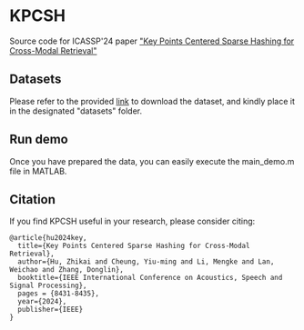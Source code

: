 # KPCSH

Source code for ICASSP'24 paper ["Key Points Centered Sparse Hashing for Cross-Modal Retrieval"](https://ieeexplore.ieee.org/document/10446586)

## Datasets
Please refer to the provided [link](https://github.com/yxinwang/HSCH-TCSVT) to download the dataset, and kindly place it in the designated "datasets" folder.

## Run demo
Once you have prepared the data, you can easily execute the main_demo.m file in MATLAB.

## Citation
If you find KPCSH useful in your research, please consider citing:

```
@article{hu2024key,
  title={Key Points Centered Sparse Hashing for Cross-Modal Retrieval},
  author={Hu, Zhikai and Cheung, Yiu-ming and Li, Mengke and Lan, Weichao and Zhang, Donglin},
  booktitle={IEEE International Conference on Acoustics, Speech and Signal Processing},
  pages = {8431-8435},
  year={2024},
  publisher={IEEE}
}
```
